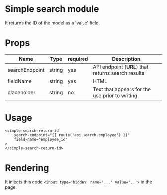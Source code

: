 # Simple search module

It returns the ID of the model as a 'value' field.

# Props

|	Name	| Type | required | Description |
|---|---|---|--- |
| searchEndpoint | string | yes |API endpoint (**URL**) that returns search results |
| fieldName | string | yes |HTML 
| placeholder | string | no |Text that appears for the use prior to writing |

# Usage

	<simple-search-return-id
		search-endpoint="{{ route('api.search.employee') }}"
		field-name="employee_id"
	>
	</simple-search-return-id>

# Rendering

It injects this code `<input type='hidden' name='...' value='..'>` in the page.
